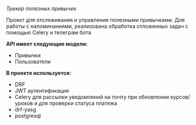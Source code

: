 *Трекер полезных привычек*

Проект для отслеживания и управления полезными привычками. 
Для работы с напоминаниями, реализована обработка отложенных задач с помощью Celery и телеграм бота

**API имеет следующие модели:**

- Привычки
- Пользователи

**В проекте используется:**

- DRF
- JWT аутентификация
- Celery для рассылки уведомлений на почту при обновлении курсов/уроков и для проверки статуса платежа
- drf-yasg
- postgresql

